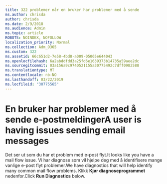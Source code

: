 ```yaml
---
title: 322 problemer når en bruker har problemer med å sende
ms.author: chrisda
author: chrisda
ms.date: 2/9/2018
ms.audience: Admin
ms.topic: article
ROBOTS: NOINDEX, NOFOLLOW
localization_priority: Normal
ms.collection: Adm_O365
ms.custom: 322
ms.assetid: 66c651d2-7e58-4bd8-a009-05065e644043
ms.openlocfilehash: 6a2abddfdd3a25fd6e1639373b14735a59aee2dc
ms.sourcegitcommit: 03a156a9c9740521155a30775492c7dff0982588
ms.translationtype: MT
ms.contentlocale: nb-NO
ms.lasthandoff: 03/22/2019
ms.locfileid: "30775565"
---
```

# <a name="a-user-is-having-issues-sending-email-messages"></a><span data-ttu-id="77003-102">En bruker har problemer med å sende e-postmeldinger</span><span class="sxs-lookup"><span data-stu-id="77003-102">A user is having issues sending email messages</span></span>

<span data-ttu-id="77003-103">Det ser ut som du har et problem med e-post flyt.</span><span class="sxs-lookup"><span data-stu-id="77003-103">It looks like you have a mail flow issue.</span></span> <span data-ttu-id="77003-104">Vi har diagnose som vil hjelpe deg med å identifisere mange vanlige e-post flyt problemer.</span><span class="sxs-lookup"><span data-stu-id="77003-104">We have diagnostics that will help identify many common mail flow problems.</span></span> <span data-ttu-id="77003-105">Klikk **Kjør diagnoseprogrammet** nedenfor.</span><span class="sxs-lookup"><span data-stu-id="77003-105">Click **Run Diagnostics** below.</span></span> 
  

